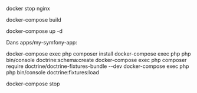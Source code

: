 docker stop nginx 

docker-compose build

docker-compose up -d

Dans apps/my-symfony-app:

docker-compose exec php composer install
docker-compose exec php php bin/console doctrine:schema:create
docker-compose exec php composer require doctrine/doctrine-fixtures-bundle --dev
docker-compose exec php php bin/console doctrine:fixtures:load

docker-compose stop